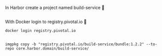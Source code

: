 
In Harbor create a project named build-service 🔧


## 

With Docker login to registry.pivotal.io 🔧

```
docker login registry.pivotal.io
```

##

```
imgpkg copy -b "registry.pivotal.io/build-service/bundle:1.2.2" --to-repo core.harbor.domain/build-service/
```
